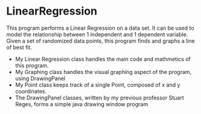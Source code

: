# LinearRegression
This program performs a Linear Regression on a data set. It can be used 
to model the relationship between 1 independent and 1 dependent variable.
Given a set of randomized data points, this program finds and graphs a
line of best fit. 

- My Linear Regression class handles the main code and mathmetics of this 
program. 
- My Graphing class handles the visual graphing aspect of the program,
using DrawingPanel
- My Point class keeps track of a single Point, composed of x and y coordinates.
- The DrawingPanel classes, written by my previous professor Stuart Reges, forms
a simple java drawing window program
